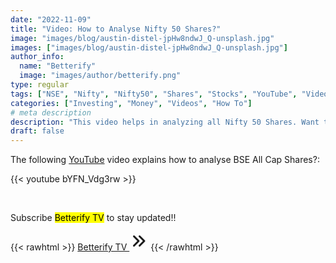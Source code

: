 ```yaml
---
date: "2022-11-09"
title: "Video: How to Analyse Nifty 50 Shares?"
image: "images/blog/austin-distel-jpHw8ndwJ_Q-unsplash.jpg"
images: ["images/blog/austin-distel-jpHw8ndwJ_Q-unsplash.jpg"]
author_info: 
  name: "Betterify"
  image: "images/author/betterify.png"
type: regular
tags: ["NSE", "Nifty", "Nifty50", "Shares", "Stocks", "YouTube", "Video" ]
categories: ["Investing", "Money", "Videos", "How To"]
# meta description
description: "This video helps in analyzing all Nifty 50 Shares. Want to know how to Analyse Nifty 50 Shares?"
draft: false
---
```


The following [YouTube](https://www.youtube.com/channel/UCiyLlAY3_T1XiADSThStYGA) video explains how to analyse BSE All Cap Shares?:

{{< youtube bYFN_Vdg3rw >}}

<br>

Subscribe <mark>Betterify TV</mark> to stay updated!!

{{< rawhtml >}}
<a href="https://www.youtube.com/channel/UCiyLlAY3_T1XiADSThStYGA" target="_blank" class="btn btn-primary btn-lg mt-4 mb-4">Betterify TV <svg xmlns="http://www.w3.org/2000/svg" class="h-5 w-5" viewBox="0 0 20 20" width="30px" height="30px" fill="currentColor">
  <path fill-rule="evenodd" d="M10.293 15.707a1 1 0 010-1.414L14.586 10l-4.293-4.293a1 1 0 111.414-1.414l5 5a1 1 0 010 1.414l-5 5a1 1 0 01-1.414 0z" clip-rule="evenodd" />
  <path fill-rule="evenodd" d="M4.293 15.707a1 1 0 010-1.414L8.586 10 4.293 5.707a1 1 0 011.414-1.414l5 5a1 1 0 010 1.414l-5 5a1 1 0 01-1.414 0z" clip-rule="evenodd" />
</svg></a>
{{< /rawhtml >}}